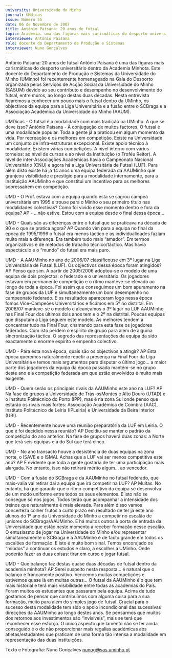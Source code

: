 ```yaml
---
university: Universidade do Minho
journal: UMdicas
issue: Número 55
date: 06 de Novembro de 2007
title: António Paisana: 20 anos de futsal
topic: Academia. uma das figuras mais carismáticas do desporto universitário dentro da Academia Minhota
interviewee: António Paisana
role: docente do Departamento de Produção e Sistemas
interviewer: Nuno Gonçalves
---
```




António Paisana: 20 anos de futsal
António Paisana é uma das figuras mais carismáticas do desporto universitário dentro da Academia Minhota. Este docente do
Departamento de Produção e Sistemas da Universidade do Minho (UMinho) foi recentemente homenageado na Gala do Desporto
organizada pelos Serviços de Acção Social da Universidade do Minho (SASUM) devido ao seu contributo e desempenho no
desenvolvimento do futsal, entre muros, ao longo destas duas décadas. Nesta entrevista ficaremos a conhecer um pouco mais o
futsal dentro da UMinho, os objectivos da equipa para a Liga Universitária e a fusão entre o SCBraga e a Associação Académica da
Universidade do Minho (AAUM).


UMDicas - O futsal é a modalidade com mais
tradição na UMinho. A que se deve isso?
António Paisana - À conjugação de muitos factores. O
futsal é uma modalidade popular. Toda a gente já a
praticou em algum momento da vida. Por recreação e
os melhores em competição. Existe na Universidade
um conjunto de infra-estruturas excepcional. Existe
apoio técnico à modalidade. Existem várias
competições. A nível interno com vários torneios: ao
nível de cursos e ao nível da Instituição (o Troféu
Reitor). A nível de inter-Associações Académicas
havia o Campeonato Nacional Universitário (CNU) e
agora há a Liga Universitária de Futsal (LUF). Para
além disto existe há já 14 anos uma equipa federada
da AAUMinho que granjeou visibilidade e prestigio
para a modalidade internamente, para a Instituição
AAUMinho e que constitui um incentivo para os
melhores sobressaírem em competição.


UMD - O Prof. estava com a equipa quando esta se
sagrou campeã universitária em 1995 e trouxe
para o Minho o seu primeiro título nas
modalidades colectivas? Como foi vivido esse
momento dentro e fora da equipa?
AP - …não estive. Estou com a equipa desde o final
dessa época…


UMD - Quais são as diferenças entre o futsal que se
praticava na década de 90 e o que se pratica
agora?
AP Quando vim para a equipa no final da época de
1995/1996 o futsal era menos táctico e as
individualidades faziam muito mais a diferença. Era
também tudo mais “amador”. Em termos organizativos
e de métodos de trabalho técnico/táctico. Mas havia
espectáculo e o “mundo” do futsal era mais puro.


UMD - A AAUMinho no ano de 2006/07 classificouse em 3º lugar na Liga Universitária de Futsal
(LUF). Os objectivos dessa época foram
atingidos?
AP Penso que sim. A partir de 2005/2006 adoptou-se
o modelo de uma equipa de dois projectos: o federado
e o universitário. Os jogadores estavam em
permanente competição e o ritmo manteve-se elevado
ao longo de toda a época. Foi assim que conseguimos
um bom apuramento na fase de grupos da LUF e
simultaneamente um bom desempenho no
campeonato federado. E os resultados apareceram
logo nessa época
fomos Vice-Campeões
Universitários e ficámos em 5º no distrital. Em 2006/07
manteve-se o modelo e alcançamos o 3º lugar na LUF
AAUMinho nas Final Four dos últimos dois anos tem e
o 2º na distrital. Poucas equipas que disputam a Liga
seguem este modelo. As melhores tendem a
concentrar tudo na Final Four, chamando para esta
fase os jogadores federados. Com isto perdem o
espírito de grupo para além de alguma sincronização
táctica. O segredo das representações da equipa da
sido exactamente o enorme espírito e empenho
colectivo.


UMD - Para esta nova época, quais são os
objectivos a atingir?
AP Esta época queremos naturalmente repetir a
presença na Final Four da Liga Universitária e temos
mais argumentos para disputar o último jogo… a maior
parte dos jogadores da equipa da época passada
mantém-se no grupo deste ano e a competição
federada em que estão envolvidos é muito mais
exigente.


UMD - Quem serão os principais rivais da
AAUMinho este ano na LUF?
AP Na fase de grupos a Universidade de Trás-osMontes e Alto Douro (UTAD) e o Instituto Politécnico
do Porto (IPP), mas é na zona Sul onde penso que
estarão os rivais mais fortes: Associação Académica
de Coimbra (AAC), Instituto Politécnico de Leiria
(IPLeiria) e Universidade da Beira Interior (UBI).


UMD - Recentemente houve uma reunião
preparatória da LUF em Leiria. O que é foi decidido
nessa reunião?
AP Decidiu-se manter o padrão da competição do ano
anterior. Na fase de grupos haverá duas zonas: a
Norte que terá seis equipas e a do Sul que terá cinco.


UMD - No ano transacto houve a desistência de
duas equipas na zona norte, o ISAVE e o ISMAI.
Achas que a LUF vai ser menos competitiva este
ano?
AP É evidente que toda a gente gostaria de ter uma
participação mais alargada. No entanto, isso não
retirará mérito algum… ao vencedor.


UMD - Com a fusão do SCBraga e da AAUMinho no
futsal federado, que mais-valia vai retirar dai a
equipa que irá competir na LUF?
AP Muitas. No entanto, há que garantir que o ritmo
competitivo da equipa se desenvolva de um modo
uniforme entre todos os seus elementos. E isto não se
consegue só nos jogos. Todos terão que acompanhar
a intensidade dos treinos que naturalmente é mais
elevada. Para além disso vamos concerteza colher
frutos a curto prazo em resultado de ter já este ano
alunos do 1º ano da Universidade do Minho a competir
no escalão de juniores do SCBraga/AAUMinho. E há
muitos outros à porta de entrada da Universidade que
estão neste momento a receber formação nesse
escalão. O entusiasmo de jogar na Universidade do
Minho e/ou representar simultaneamente o SCBraga
e a AAUMinho é de facto grande em todos os escalões
de formação. E isto é muito bom sinal. Temos
encorajado os “miúdos” a continuar os estudos e claro,
a escolher a UMinho. Onde poderão fazer as duas
coisas: tirar em curso e jogar futsal.


UMD - Que balanço faz destas quase duas décadas
de futsal dentro da academia minhota?
AP Serei suspeito nesta resposta… é natural que o
balanço é francamente positivo. Vencemos muitas
competições e estivemos quase lá em muitas outras…
O futsal da AAUMinho é o que tem mais historial e terá
mais visibilidade entre todas as academias do País.
Foram muitos os estudantes que passaram pela
equipa. Acima de tudo gostamos de pensar que
contribuímos com alguma coisa para a sua formação,
muito para além do simples jogo de futsal. Crucial para
o sucesso desta modalidade tem sido o apoio
incondicional das sucessivas direcções da AAUMinho
ao longo destes anos. Se pensarmos que muitos dos
retornos aos investimentos são “invisíveis”, mais se
terá que reconhecer esse esforço. O único aspecto
que lamento não se ter ainda conseguido é o de não
proporcionar mais regalias académicas aos
atletas/estudantes que praticam de uma forma tão
intensa a modalidade em representação das duas
instituições.


Texto e Fotografia: Nuno Gonçalves
nunog@sas.uminho.pt